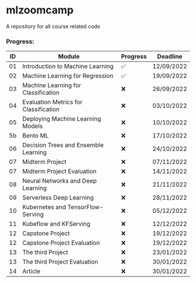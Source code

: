 # mlzoomcamp
A repository for all course related code

### Progress:
| ID  | Module                                       | Progress           | Deadline     |                  
|-----|----------------------------------------------|--------------------|--------------|
| 01  | Introduction to Machine Learning             | :white_check_mark: | 12/09/2022   | 
| 02  | Machine Learning for Regression              | :white_check_mark: | 19/09/2022   |  
| 03  | Machine Learning for Classification          | :x:                | 26/09/2022   |          
| 04  | Evaluation Metrics for Classification        | :x:                | 03/10/2022   |                
| 05  | Deploying Machine Learning Models            | :x:                | 10/10/2022   |      
| 5b  | Bento ML                                     | :x:                | 17/10/2022   |         
| 06  | Decision Trees and Ensemble Learning         | :x:                | 24/10/2022   | 
| 07  | Midterm Project                              | :x:                | 07/11/2022   | 
| 07  | Midterm Project Evaluation                   | :x:                | 14/11/2022   | 
| 08  | Neural Networks and Deep Learning            | :x:                | 21/11/2022   | 
| 09  | Serverless Deep Learning                     | :x:                | 28/11/2022   | 
| 10  | Kubernetes and TensorFlow-Serving            | :x:                | 05/12/2022   | 
| 11  | Kubeflow and KFServing                       | :x:                | 12/12/2022   | 
| 12  | Capstone Project                             | :x:                | 19/12/2022   | 
| 12  | Capstone Project Evaluation                  | :x:                | 19/12/2022   | 
| 13  | The third Project                            | :x:                | 23/01/2022   | 
| 13  | The third Project Evaluation                 | :x:                | 30/01/2022   | 
| 14  | Article                                      | :x:                | 30/01/2022   |
